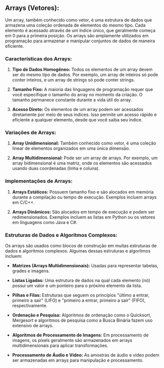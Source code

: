 ## Arrays (Vetores):

Um array, também conhecido como vetor, é uma estrutura de dados que armazena uma coleção ordenada de elementos do mesmo tipo. Cada elemento é acessado através de um índice único, que geralmente começa em 0 para a primeira posição. Os arrays são amplamente utilizados em programação para armazenar e manipular conjuntos de dados de maneira eficiente.

### Características dos Arrays:

1. **Tipo de Dados Homogêneo:** Todos os elementos de um array devem ser do mesmo tipo de dados. Por exemplo, um array de inteiros só pode conter inteiros, e um array de strings só pode conter strings.

2. **Tamanho Fixo:** A maioria das linguagens de programação requer que você especifique o tamanho do array no momento da criação. O tamanho permanece constante durante a vida útil do array.

3. **Acesso Direto:** Os elementos de um array podem ser acessados diretamente por meio de seus índices. Isso permite um acesso rápido e eficiente a qualquer elemento, desde que você saiba seu índice.

### Variações de Arrays:

1. **Array Unidimensional:** Também conhecido como vetor, é uma coleção linear de elementos organizados em uma única dimensão.

2. **Array Multidimensional:** Pode ser um array de arrays. Por exemplo, um array bidimensional é uma matriz, onde os elementos são acessados usando duas coordenadas (linha e coluna).

### Implementações de Arrays:

1. **Arrays Estáticos:** Possuem tamanho fixo e são alocados em memória durante a compilação ou tempo de execução. Exemplos incluem arrays em C/C++.

2. **Arrays Dinâmicos:** São alocados em tempo de execução e podem ser redimensionados. Exemplos incluem as listas em Python ou os vetores em linguagens como Java e C#.

### Estruturas de Dados e Algoritmos Complexos:

Os arrays são usados como blocos de construção em muitas estruturas de dados e algoritmos complexos. Algumas dessas estruturas e algoritmos incluem:

- **Matrizes (Arrays Multidimensionais):** Usadas para representar tabelas, grades e imagens.

- **Listas Ligadas:** Uma estrutura de dados na qual cada elemento (nó) possui um valor e um ponteiro para o próximo elemento da lista.

- **Pilhas e Filas:** Estruturas que seguem os princípios "último a entrar, primeiro a sair" (LIFO) e "primeiro a entrar, primeiro a sair" (FIFO), respectivamente.

- **Ordenação e Pesquisa:** Algoritmos de ordenação como o Quicksort, Mergesort e algoritmos de pesquisa como a Busca Binária fazem uso extensivo de arrays.

- **Algoritmos de Processamento de Imagens:** Em processamento de imagens, os pixels geralmente são armazenados em arrays multidimensionais para aplicar transformações.

- **Processamento de Áudio e Vídeo:** As amostras de áudio e vídeo podem ser armazenadas em arrays para manipulação e processamento.
